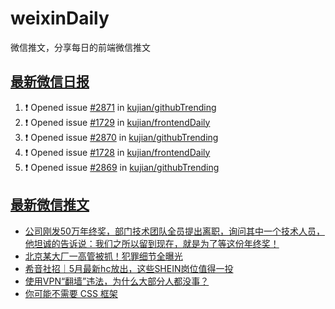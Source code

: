 # weixinDaily
微信推文，分享每日的前端微信推文

## [最新微信日报](https://github.com/kujian/weixinDaily/issues)

<!--START_SECTION:activity-->
1. ❗ Opened issue [#2871](https://github.com/kujian/githubTrending/issues/2871) in [kujian/githubTrending](https://github.com/kujian/githubTrending)
2. ❗ Opened issue [#1729](https://github.com/kujian/frontendDaily/issues/1729) in [kujian/frontendDaily](https://github.com/kujian/frontendDaily)
3. ❗ Opened issue [#2870](https://github.com/kujian/githubTrending/issues/2870) in [kujian/githubTrending](https://github.com/kujian/githubTrending)
4. ❗ Opened issue [#1728](https://github.com/kujian/frontendDaily/issues/1728) in [kujian/frontendDaily](https://github.com/kujian/frontendDaily)
5. ❗ Opened issue [#2869](https://github.com/kujian/githubTrending/issues/2869) in [kujian/githubTrending](https://github.com/kujian/githubTrending)
<!--END_SECTION:activity-->


## [最新微信推文](https://weixin.qdkfweb.cn/)

<!-- BLOG-POST-LIST:START -->
- [公司刚发50万年终奖，部门技术团队全员提出离职，询问其中一个技术人员，他坦诚的告诉说：我们之所以留到现在，就是为了等这份年终奖！](https://weixin.qdkfweb.cn/47479.html)
- [北京某大厂一高管被抓！犯罪细节全曝光](https://weixin.qdkfweb.cn/47483.html)
- [希音社招｜5月最新hc放出，这些SHEIN岗位值得一投](https://weixin.qdkfweb.cn/47484.html)
- [使用VPN“翻墙”违法，为什么大部分人都没事？](https://weixin.qdkfweb.cn/47477.html)
- [你可能不需要 CSS 框架](https://weixin.qdkfweb.cn/47443.html)
<!-- BLOG-POST-LIST:END -->